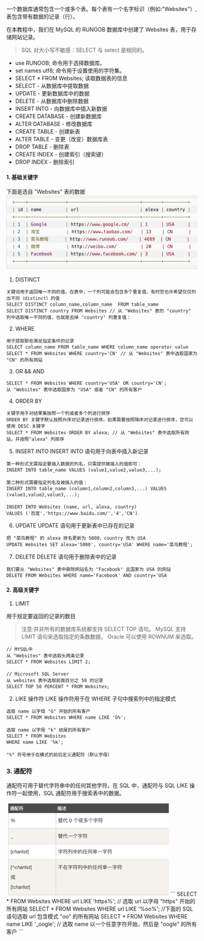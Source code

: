 一个数据库通常包含一个或多个表。每个表有一个名字标识（例如:"Websites"）,表包含带有数据的记录（行）。

在本教程中，我们在 MySQL 的 RUNOOB 数据库中创建了 Websites 表，用于存储网站记录。
> SQL 对大小写不敏感：SELECT 与 select 是相同的。

- use RUNOOB; 命令用于选择数据库。
- set names utf8; 命令用于设置使用的字符集。
- SELECT * FROM Websites; 读取数据表的信息
- SELECT - 从数据库中提取数据
- UPDATE - 更新数据库中的数据
- DELETE - 从数据库中删除数据
- INSERT INTO - 向数据库中插入新数据
- CREATE DATABASE - 创建新数据库
- ALTER DATABASE - 修改数据库
- CREATE TABLE - 创建新表
- ALTER TABLE - 变更（改变）数据库表
- DROP TABLE - 删除表
- CREATE INDEX - 创建索引（搜索键）
- DROP INDEX - 删除索引

#### 1. 基础关键字
下面是选自 "Websites" 表的数据
<img src="./assets/table.png">
1. DISTINCT
```
关键词用于返回唯一不同的值。在表中，一个列可能会包含多个重复值，有时您也许希望仅仅列出不同（distinct）的值
SELECT DISTINCT column_name,column_name  FROM table_name
SELECT DISTINCT country FROM Websites // 从 "Websites" 表的 "country" 列中选取唯一不同的值，也就是去掉 "country" 列重复值：

```
2.  WHERE
```
用于提取那些满足指定条件的记录
SELECT column_name FROM table_name WHERE column_name operator value
SELECT * FROM Websites WHERE country='CN' // 从 "Websites" 表中选取国家为 "CN" 的所有网站
```
3. OR && AND
```
SELECT * FROM Websites WHERE country='USA' OR country='CN';
从 "Websites" 表中选取国家为 "USA" 或者 "CN" 的所有客户
```
4. ORDER BY 
```
关键字用于对结果集按照一个列或者多个列进行排序
ORDER BY 关键字默认按照升序对记录进行排序。如果需要按照降序对记录进行排序，您可以使用 DESC 关键字
SELECT * FROM Websites ORDER BY alexa; // 从 "Websites" 表中选取所有网站，并按照"alexa" 列排序
```
5. INSERT INTO
INSERT INTO 语句用于向表中插入新记录
```
第一种形式无需指定要插入数据的列名，只需提供被插入的值即可：
INSERT INTO table_name VALUES (value1,value2,value3,...);

第二种形式需要指定列名及被插入的值：
INSERT INTO table_name (column1,column2,column3,...) VALUES (value1,value2,value3,...);

INSERT INTO Websites (name, url, alexa, country)
VALUES ('百度','https://www.baidu.com/','4','CN')
```
6. UPDATE
UPDATE 语句用于更新表中已存在的记录
```
把 "菜鸟教程" 的 alexa 排名更新为 5000，country 改为 USA
UPDATE Websites SET alexa='5000', country='USA' WHERE name='菜鸟教程';
```
7. DELETE
DELETE 语句用于删除表中的记录
```
我们要从 "Websites" 表中删除网站名为 "Facebook" 且国家为 USA 的网站
DELETE FROM Websites WHERE name='Facebook' AND country='USA
```
#### 2. 高级关键字
1. LIMIT

用于规定要返回的记录的数目
> 注意:并非所有的数据库系统都支持 SELECT TOP 语句。 MySQL 支持 LIMIT 语句来选取指定的条数数据， Oracle 可以使用 ROWNUM 来选取。
```
// MYSQL中
从 "Websites" 表中选取头两条记录
SELECT * FROM Websites LIMIT 2;

// Microsoft SQL Server 
从 websites 表中选取前面百分之 50 的记录
SELECT TOP 50 PERCENT * FROM Websites;
```
2. LIKE 操作符
LIKE 操作符用于在 WHERE 子句中搜索列中的指定模式
```
选取 name 以字母 "G" 开始的所有客户
SELECT * FROM Websites WHERE name LIKE 'G%';

选取 name 以字母 "k" 结尾的所有客户
SELECT * FROM Websites
WHERE name LIKE '%k';

"%" 符号用于在模式的前后定义通配符（默认字母）
```
### 3. 通配符
通配符可用于替代字符串中的任何其他字符。在 SQL 中，通配符与 SQL LIKE 操作符一起使用，SQL 通配符用于搜索表中的数据。

<img src="./assets/sqlope.png">
```
SELECT * FROM Websites WHERE url LIKE 'https%'; // 选取 url 以字母 "https" 开始的所有网站
SELECT * FROM Websites WHERE url LIKE '%oo%'; //下面的 SQL 语句选取 url 包含模式 "oo" 的所有网站
SELECT * FROM Websites
WHERE name LIKE '_oogle'; // 选取 name 以一个任意字符开始，然后是 "oogle" 的所有客户
```
